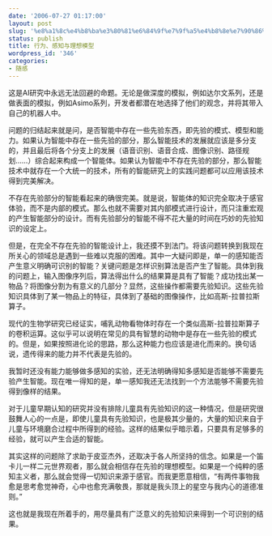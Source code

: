 ```yaml
---
date: '2006-07-27 01:17:00'
layout: post
slug: '%e8%a1%8c%e4%b8%ba%e3%80%81%e6%84%9f%e7%9f%a5%e4%b8%8e%e7%90%86%e6%83%b3%e6%a8%a1%e5%9e%8b'
status: publish
title: 行为、感知与理想模型
wordpress_id: '346'
categories:
- 随感
---
```


这是AI研究中永远无法回避的命题。无论是做深度的模拟，例如达尔文系列，还是做表面的模拟，例如Asimo系列，开发者都潜在地选择了他们的观念，并将其带入自己的机器人中。


问题的归结起来就是问，是否智能中存在一些先验东西，即先验的模式、模型和能力。如果认为智能中存在一些先验的部分，那么智能技术的发展就应该是多分支的，并且最后将各个分支上的发展（语音识别、语音合成、图像识别、路径规划……）综合起来构成一个智能体。如果认为智能中不存在先验的部分，那么智能技术中就存在一个大统一的技术，所有的智能研究上的实践问题都可以应用该技术得到完美解决。


不存在先验部分的智能看起来的确很完美。就是说，智能体的知识完全取决于感官体验，而不是内部的模式。那么也就不需要对其内部模式进行设计，而只注重宏观的产生智能部分的设计。而有先验部分的智能不得不花大量的时间在巧妙的先验知识的设定上。


但是，在完全不存在先验的智能设计上，我还摸不到法门。将该问题转换到我现在所关心的领域总是遇到一些难以克服的困难。其中一大疑问即是，单一的感知能否产生意义明确可识别的智能？关键问题是怎样识别算法是否产生了智能。具体到我的问题上，输入图像序列后，算法得出什么的结果算是具有了智能？成功找出某一物品？将图像分割为有意义的几部分？显然，这些操作都需要先验知识。这些先验知识具体到了某一物品上的特征，具体到了基础的图像操作，比如高斯-拉普拉斯算子。


现代的生物学研究已经证实，哺乳动物看物体时存在一个类似高斯-拉普拉斯算子的卷积运算。这似乎可以说明在常见的具有智慧的动物中是存在一些先验的模式的。但是，如果按照进化论的思路，那么这种能力也应该是进化而来的。换句话说，遗传得来的能力并不代表是先验的。


我暂时还没有能力能够做多感知的实验，还无法明确得知多感知是否能够不需要先验产生智能。现在唯一得知的是，单一感知我还无法找到一个方法能够不需要先验得到像样的结果。


对于儿童早期认知的研究并没有排除儿童具有先验知识的这一种情况，但是研究很鼓舞人心的一点是，即使儿童具有先验知识，也是极其少量的，大量的知识来自于儿童与环境磨合过程中所得到的经验。这样的结果似乎暗示着，只要具有足够多的经验，就可以产生合适的智能。


其实这样的问题除了求助于皮亚杰外，还取决于各人所坚持的信念。如果是一个笛卡儿一样二元世界观者，那么就会相信存在先验的理想模型。如果是一个纯粹的感知主义者，那么就会觉得一切知识来源于感官。而我更愿意相信，“有两件事物我愈是思考愈觉神奇，心中也愈充满敬畏，那就是我头顶上的星空与我内心的道德准则。”


这也就是我现在所着手的，用尽量具有广泛意义的先验知识来得到一个可识别的结果。
